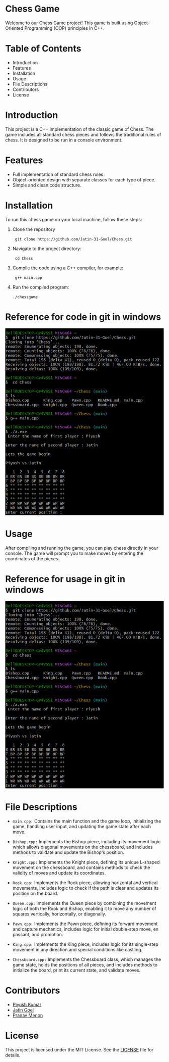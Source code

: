 # **Chess Game**

Welcome to our Chess Game project! This game is built using Object-Oriented Programming (OOP) principles in C++.

# **Table of Contents**

- Introduction
- Features
- Installation
- Usage
- File Descriptions
- Contributors
- License

# **Introduction**

This project is a C++ implementation of the classic game of Chess. The game includes all standard chess pieces and follows the traditional rules of chess. It is designed to be run in a console environment.

# **Features**

- Full implementation of standard chess rules.
- Object-oriented design with separate classes for each type of piece.
- Simple and clean code structure.

# **Installation**

To run this chess game on your local machine, follow these steps:

1. Clone the repository
   ```
    git clone https://github.com/Jatin-31-Goel/Chess.git
   ```
3. Navigate to the project directory:
   ``` 
    cd Chess
   ```
5. Compile the code using a C++ compiler, for example:
   ```   
    g++ main.cpp 
   ```

4. Run the compiled program:
   ```
   ./chessgame
   ```
# **Reference for code in git in windows**
![Screenshot 2024-06-29 151744](Screenshot%202024-06-29%20151744.png)

# **Usage**

After compiling and running the game, you can play chess directly in your console. The game will prompt you to make moves by entering the coordinates of the pieces.

# **Reference for usage in git in windows**

![Screenshot 2024-06-29 180614](Screenshot%202024-06-29%20151744.png)

# **File Descriptions**
- `main.cpp:` 
Contains the main function and the game loop, initializing the game, handling user input, and updating the game state after each move.

- `Bishop.cpp:`
Implements the Bishop piece, including its movement logic which allows diagonal movements on the chessboard, and includes methods to validate and update the Bishop's position.

- `Knight.cpp:`
Implements the Knight piece, defining its unique L-shaped movement on the chessboard, and contains methods to check the validity of moves and update its coordinates.

- `Rook.cpp:`
Implements the Rook piece, allowing horizontal and vertical movements, includes logic to check if the path is clear and updates its position on the board.

- `Queen.cpp:`
Implements the Queen piece by combining the movement logic of both the Rook and Bishop, enabling it to move any number of squares vertically, horizontally, or diagonally.

- `Pawn.cpp:`
Implements the Pawn piece, defining its forward movement and capture mechanics, includes logic for initial double-step move, en passant, and promotion.

- `King.cpp:`
Implements the King piece, includes logic for its single-step movement in any direction and special conditions like castling.

- `Chessboard.cpp:`
Implements the Chessboard class, which manages the game state, holds the positions of all pieces, and includes methods to initialize the board, print its current state, and validate moves.

# **Contributors**

- [Piyush Kumar](https://github.com/Piyushkumar2004)
- [Jatin Goel](https://github.com/member1)
- [Pranav Menon](https://github.com/member2)

# **License**

This project is licensed under the MIT License. See the [LICENSE](LICENSE) file for details.


